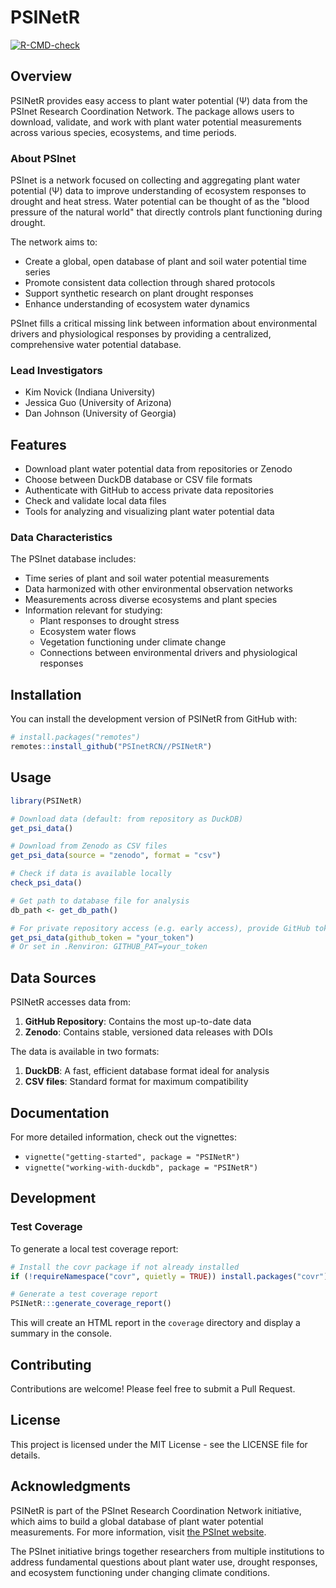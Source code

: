 # PSINetR

<!-- badges: start -->
[![R-CMD-check](https://github.com/PSInetRCN//PSINetR/actions/workflows/R-CMD-check.yaml/badge.svg)](https://github.com/PSInetRCN//PSINetR/actions/workflows/R-CMD-check.yaml)
<!-- badges: end -->

## Overview

PSINetR provides easy access to plant water potential (Ψ) data from the PSInet Research Coordination Network. The package allows users to download, validate, and work with plant water potential measurements across various species, ecosystems, and time periods.

### About PSInet

PSInet is a network focused on collecting and aggregating plant water potential (Ψ) data to improve understanding of ecosystem responses to drought and heat stress. Water potential can be thought of as the "blood pressure of the natural world" that directly controls plant functioning during drought.

The network aims to:
- Create a global, open database of plant and soil water potential time series
- Promote consistent data collection through shared protocols
- Support synthetic research on plant drought responses
- Enhance understanding of ecosystem water dynamics

PSInet fills a critical missing link between information about environmental drivers and physiological responses by providing a centralized, comprehensive water potential database.

### Lead Investigators
- Kim Novick (Indiana University)
- Jessica Guo (University of Arizona)
- Dan Johnson (University of Georgia)

## Features

- Download plant water potential data from repositories or Zenodo
- Choose between DuckDB database or CSV file formats
- Authenticate with GitHub to access private data repositories
- Check and validate local data files
- Tools for analyzing and visualizing plant water potential data

### Data Characteristics

The PSInet database includes:

- Time series of plant and soil water potential measurements
- Data harmonized with other environmental observation networks
- Measurements across diverse ecosystems and plant species
- Information relevant for studying:
  - Plant responses to drought stress
  - Ecosystem water flows
  - Vegetation functioning under climate change
  - Connections between environmental drivers and physiological responses

## Installation

You can install the development version of PSINetR from GitHub with:

```r
# install.packages("remotes")
remotes::install_github("PSInetRCN//PSINetR")
```

## Usage

```r
library(PSINetR)

# Download data (default: from repository as DuckDB)
get_psi_data()

# Download from Zenodo as CSV files
get_psi_data(source = "zenodo", format = "csv")

# Check if data is available locally
check_psi_data()

# Get path to database file for analysis
db_path <- get_db_path()

# For private repository access (e.g. early access), provide GitHub token
get_psi_data(github_token = "your_token")
# Or set in .Renviron: GITHUB_PAT=your_token
```

## Data Sources

PSINetR accesses data from:

1. **GitHub Repository**: Contains the most up-to-date data
2. **Zenodo**: Contains stable, versioned data releases with DOIs

The data is available in two formats:

1. **DuckDB**: A fast, efficient database format ideal for analysis
2. **CSV files**: Standard format for maximum compatibility

## Documentation

For more detailed information, check out the vignettes:

- `vignette("getting-started", package = "PSINetR")`
- `vignette("working-with-duckdb", package = "PSINetR")`

## Development

### Test Coverage

To generate a local test coverage report:

```r
# Install the covr package if not already installed
if (!requireNamespace("covr", quietly = TRUE)) install.packages("covr")

# Generate a test coverage report
PSINetR:::generate_coverage_report()
```

This will create an HTML report in the `coverage` directory and display a summary in the console.

## Contributing

Contributions are welcome! Please feel free to submit a Pull Request.

## License

This project is licensed under the MIT License - see the LICENSE file for details.

## Acknowledgments

PSINetR is part of the PSInet Research Coordination Network initiative, which aims to build a global database of plant water potential measurements. For more information, visit [the PSInet website](https://psinetrcn.github.io/).

The PSInet initiative brings together researchers from multiple institutions to address fundamental questions about plant water use, drought responses, and ecosystem functioning under changing climate conditions.
